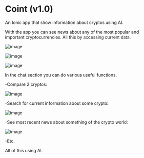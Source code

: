 # Coint (v1.0)
An Ionic app that show information about cryptos using AI.

With the app you can see news about any of the most popular and important cryptocurrencies. All this by accessing current data.

![image](https://github.com/oZaGGo/coint/assets/113898233/c8f03b20-837a-47ed-b1be-f5d95654a7ce)

![image](https://github.com/oZaGGo/coint/assets/113898233/a0bdcff9-59da-4caf-8a52-1766d294b348)

![image](https://github.com/oZaGGo/coint/assets/113898233/7962ee85-2a7f-4506-a443-15febe68a2c6)

In the chat section you can do various useful functions.

-Compare 2 cryptos:

![image](https://github.com/oZaGGo/coint/assets/113898233/1465f77e-165c-47de-ab06-157ac1e91c5d)

-Search for current information about some crypto:

![image](https://github.com/oZaGGo/coint/assets/113898233/cc9a82fa-a925-461a-b2ea-c3daf5e4bdb4)

-See most recent news about something of the crypto world:

![image](https://github.com/oZaGGo/coint/assets/113898233/1cacc2b3-0652-4778-a168-5b9fc949b513)

-Etc.

All of this using AI.
